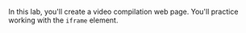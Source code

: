 In this lab, you'll create a video compilation web page. You'll practice working with the `iframe` element.

